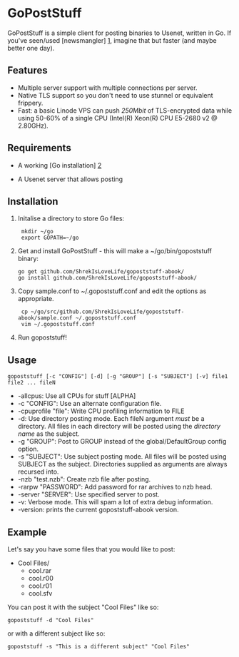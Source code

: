 GoPostStuff
===========

GoPostStuff is a simple client for posting binaries to Usenet, written in Go. If you've
seen/used [newsmangler] [1], imagine that but faster (and maybe better one day).

  [1]: https://github.com/madcowfred/newsmangler/ "newsmangler"

Features
--------
* Multiple server support with multiple connections per server.
* Native TLS support so you don't need to use stunnel or equivalent frippery.
* Fast: a basic Linode VPS can push *250Mbit* of TLS-encrypted data while using 50-60%
  of a single CPU (Intel(R) Xeon(R) CPU E5-2680 v2 @ 2.80GHz).


Requirements
------------
* A working [Go installation] [2]
* A Usenet server that allows posting

  [2]: http://golang.org/doc/install  "Getting Started - The Go Programming Language"

Installation
------------
1. Initalise a directory to store Go files:

        mkdir ~/go
        export GOPATH=~/go

1.  Get and install GoPostStuff - this will make a ~/go/bin/gopoststuff binary:

        go get github.com/ShrekIsLoveLife/gopoststuff-abook/
        go install github.com/ShrekIsLoveLife/gopoststuff-abook/

3. Copy sample.conf to ~/.gopoststuff.conf and edit the options as appropriate.

        cp ~/go/src/github.com/ShrekIsLoveLife/gopoststuff-abook/sample.conf ~/.gopoststuff.conf
        vim ~/.gopoststuff.conf

4. Run gopoststuff!

Usage
-----

``gopoststuff [-c "CONFIG"] [-d] [-g "GROUP"] [-s "SUBJECT"] [-v] file1 file2 ... fileN``

* -allcpus: Use all CPUs for stuff [ALPHA]
* -c "CONFIG": Use an alternate configuration file.
* -cpuprofile "file": Write CPU profiling information to FILE
* -d: Use directory posting mode. Each fileN argument _must_ be a directory. All files in each
  directory will be posted using the _directory name_ as the subject.
* -g "GROUP": Post to GROUP instead of the global/DefaultGroup config option.
* -s "SUBJECT": Use subject posting mode. All files will be posted using SUBJECT as the subject.
  Directories supplied as arguments are always recursed into.
* -nzb "test.nzb": Create nzb file after posting.
* -rarpw "PASSWORD": Add password for rar archives to nzb head.
* -server "SERVER": Use specified server to post.
* -v: Verbose mode. This will spam a lot of extra debug information.
* -version: prints the current gopoststuff-abook version.

Example
-------
Let's say you have some files that you would like to post:

* Cool Files/
    + cool.rar
    + cool.r00
    + cool.r01
    + cool.sfv

You can post it with the subject "Cool Files" like so:

``gopoststuff -d "Cool Files"``

or with a different subject like so:

``gopoststuff -s "This is a different subject" "Cool Files"``
